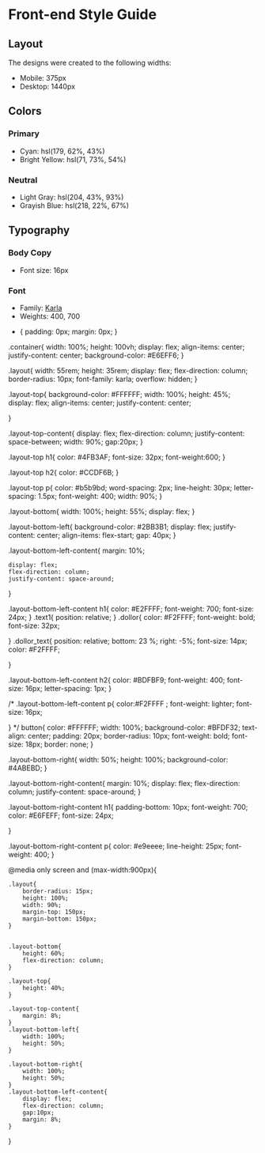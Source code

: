 # Front-end Style Guide

## Layout

The designs were created to the following widths:

- Mobile: 375px
- Desktop: 1440px

## Colors

### Primary

- Cyan: hsl(179, 62%, 43%)
- Bright Yellow: hsl(71, 73%, 54%)

### Neutral

- Light Gray: hsl(204, 43%, 93%)
- Grayish Blue: hsl(218, 22%, 67%)

## Typography

### Body Copy

- Font size: 16px

### Font

- Family: [Karla](https://fonts.google.com/specimen/Karla)
- Weights: 400, 700  




* {
    padding: 0px;
    margin: 0px;
}

.container{
    width: 100%;
    height: 100vh;
    display: flex;
    align-items: center;
    justify-content: center;
    background-color: #E6EFF6;
}

.layout{
    width: 55rem;
    height: 35rem;
    display: flex;
    flex-direction: column;
    border-radius: 10px;
    font-family: karla;
    overflow: hidden;
}

.layout-top{
    background-color: #FFFFFF;
    width: 100%;
    height: 45%;
    display: flex;
    align-items: center;
    justify-content: center;
    
}

.layout-top-content{
    display: flex;
    flex-direction: column;
    justify-content: space-between;
    width: 90%;
    gap:20px;
}

.layout-top h1{
     color: #4FB3AF;
     font-size: 32px;
     font-weight:600;
}

.layout-top h2{
    color: #CCDF6B;
}

.layout-top p{
    color: #b5b9bd;
    word-spacing: 2px;
    line-height: 30px;
    letter-spacing: 1.5px;
    font-weight: 400;
    width: 90%;
}

.layout-bottom{
    width: 100%;
    height: 55%;
    display: flex;
}

.layout-bottom-left{
    background-color: #2BB3B1;
    display: flex;
    justify-content: center;
    align-items: flex-start;
    gap: 40px;
}

.layout-bottom-left-content{
    margin: 10%;

    display: flex;
    flex-direction: column;
    justify-content: space-around;
}

.layout-bottom-left-content h1{
    color: #E2FFFF;
    font-weight: 700;
    font-size: 24px;
}
.text1{
    position: relative;
}
.dollor{
    color: #F2FFFF;
    font-weight: bold;
    font-size: 32px;

}
.dollor_text{
    position: relative;
    bottom: 23 %;
    right: -5%;
    font-size: 14px;
    color: #F2FFFF;

   
}

.layout-bottom-left-content h2{
    color: #BDFBF9;
    font-weight: 400;
    font-size: 16px;
    letter-spacing: 1px;
}

/* .layout-bottom-left-content p{
    color:#F2FFFF ;
    font-weight: lighter;
    font-size: 16px;

} */
button{
    color: #FFFFFF;
    width: 100%;
    background-color: #BFDF32;
    text-align: center;
    padding: 20px;
    border-radius: 10px;
    font-weight: bold;
    font-size: 18px;
    border: none;
}

.layout-bottom-right{
    width: 50%;
    height: 100%;
    background-color: #4ABEBD;
}

.layout-bottom-right-content{
    margin: 10%;
    display: flex;
    flex-direction: column;
    justify-content: space-around;
}

.layout-bottom-right-content h1{
    padding-bottom: 10px;
    font-weight: 700;
    color: #E6FEFF;
    font-size: 24px;
    
}

.layout-bottom-right-content p{
    color: #e9eeee;
    line-height: 25px;
    font-weight: 400;
}


@media only screen and (max-width:900px){
    

    .layout{
        border-radius: 15px;
        height: 100%;
        width: 90%;
        margin-top: 150px;
        margin-bottom: 150px;
    }
    
    
    .layout-bottom{
        height: 60%;
        flex-direction: column;
    }

    .layout-top{
        height: 40%;
    }

    .layout-top-content{
        margin: 8%;
    }
    .layout-bottom-left{
        width: 100%;
        height: 50%;
    }

    .layout-bottom-right{
        width: 100%;
        height: 50%;
    }
    .layout-bottom-left-content{
        display: flex;
        flex-direction: column;
        gap:10px;
        margin: 8%;
    }
}